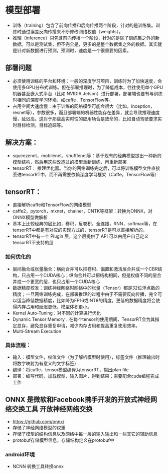# 模型部署

- 训练（training）包含了前向传播和后向传播两个阶段，针对的是训练集。训练时通过误差反向传播来不断修改网络权值（weights）。
- 推理（inference）只包含前向传播一个阶段，针对的是除了训练集之外的新数据。可以是测试集，但不完全是，更多的是整个数据集之外的数据。其实就是针对新数据进行预测，预测时，速度是一个很重要的因素。
## 部署问题
- 必须使用训练的平台和环境：一般的深度学习项目，训练时为了加快速度，会使用多GPU分布式训练。但在部署推理时，为了降低成本，往往使用单个GPU机器甚至嵌入式平台（比如 NVIDIA Jetson）进行部署，部署端也要有与训练时相同的深度学习环境，如caffe，TensorFlow等。
- 占用空间大速度慢：由于训练的网络模型可能会很大（比如，inception，resnet等），参数很多，而且部署端的机器性能存在差异，就会导致推理速度慢，延迟高。这对于那些高实时性的应用场合是致命的，比如自动驾驶要求实时目标检测，目标追踪等。

## 解决方案：
- squeezenet，mobilenet，shufflenet等：基于现有的经典模型提出一种新的模型结构，然后用这些改造过的模型重新训练，再重新部署
- tensorRT： 推理优化器。当你的网络训练完之后，可以将训练模型文件直接丢进tensorRT中，而不再需要依赖深度学习框架（Caffe，TensorFlow等）

## tensorRT：
- 直接解析caffe和TensorFlow的网络模型
- caffe2，pytorch，mxnet，chainer，CNTK等框架：转换为ONNX，对ONNX模型做解析
- 基本上比较经典的层比如，卷积，反卷积，全连接，RNN，softmax等，在tensorRT中都是有对应的实现方式的，tensorRT是可以直接解析的。
- tensorRT中有一个 Plugin 层，这个层提供了 API 可以由用户自己定义tensorRT不支持的层
### 如何优化的
- 层间融合或张量融合：横向合并可以把卷积、偏置和激活层合并成一个CBR结构，只占用一个CUDA核心；纵向合并可以把结构相同，但是权值不同的层合并成一个更宽的层，也只占用一个CUDA核心
- 数据精度校准：训练神经网络时网络中的张量（Tensor）都是32位浮点数的精度；一旦网络训练完成，在部署推理的过程中由于不需要反向传播，完全可以适当降低数据精度，比如降为FP16或INT8的精度。更低的数据精度将会使得内存占用和延迟更低，模型体积更小。
- Kernel Auto-Tuning：对不同的计算进行优化
- Dynamic Tensor Memory：在每个tensor的使用期间，TensorRT会为其指定显存，避免显存重复申请，减少内存占用和提高重复使用效率。
- Multi-Stream Execution
### 具体流程：
- 输入：模型文件，权值文件（为了解析模型时使用），标签文件（推理输出时将数字映射为有意义的文字标签）
- 编译：将caffe，tensor模型编译为tensorRT，输出plan file
- 部署：编写代码，加载模型，输入图片，得到结果；需要配合cuda编程完成工作
## ONNX 是微软和Facebook携手开发的开放式神经网络交换工具 开放神经网络交换
- https://github.com/onnx/
- 存储了神经网络模型的权重
- 存储了模型的结构信息以及网络中每一层的输入输出和一些其它的辅助信息
- protobuf存储模型信息，存储结构定义在protobuf中
### android环境
- NCNN 转换工具转换onnx
